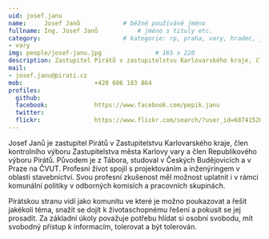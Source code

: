 ```yaml
---
uid: josef.janu
name:     Josef Janů      		# běžně používáné jméno
fullname: Ing. Josef Janů  			# jméno s tituly etc.
category:                 		# kategorie: rp, praha, vary, hradec, jmk, senat
- vary
img: people/josef-janu.jpg               # 165 x 220
description: Zastupitel Pirátů v zastupitelstvu Karlovarského kraje, člen předsednictva krajského sdružení Pirátů v Karlovarském kraji # kratký popis, max 160 znaků
mail:
- josef.janu@pirati.cz
mob:					+420 606 183 864
profiles:
  github:
  facebook:				https://www.facebook.com/pepik.janu
  twitter:
  flickr:				https://www.flickr.com/search/?user_id=68741528%40N03&sort=date-taken-desc&view_all=1&text=ladislav%20kos
---
```


Josef Janů je zastupitel Pirátů v Zastupitelstvu Karlovarského kraje, člen kontrolního výboru Zastupitelstva města Karlovy vary a člen Republikového výboru Pirátů. Původem je z Tábora, studoval v Českých Budějovicích a v Praze na ČVUT. Profesní život spojil s projektováním a inženýringem v oblasti stavebnictví. Svou profesní zkušenost měl možnost uplatnit i v rámci komunální politiky v odborných komisích a pracovních skupinách.

Pirátskou stranu vidí jako komunitu ve které je možno poukazovat a řešit jakékoli téma, snažit se dojít k životaschopnému řešení a pokusit se jej prosadit. Za základní úkoly považuje potřebu hlídat si osobní svobodu, mít svobodný přístup k informacím, tolerovat a být tolerován.
